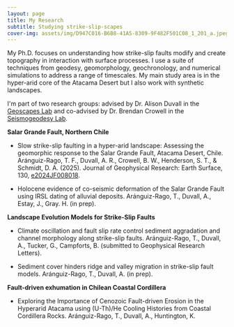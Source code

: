 ```yaml
---
layout: page
title: My Research
subtitle: Studying strike-slip-scapes
cover-img: assets/img/D947C016-B6B8-41A5-8309-9F482F501C08_1_201_a.jpeg
---
```


My Ph.D. focuses on understanding how strike-slip faults modify and create topography in interaction with surface processes. I use a suite of techniques from geodesy, geomorphology, geochronology, and numerical simulations to address a range of timescales. My main study area is in the hyper-arid core of the Atacama Desert but I also work with synthetic landscapes. 


I'm part of two research groups: advised by Dr. Alison Duvall in the [Geoscapes Lab](https://www.alisonrduvall.com) and co-advised by Dr. Brendan Crowell in the [Seismogeodesy Lab](https://sites.google.com/view/uwsglab/home/). 


**Salar Grande Fault, Northern Chile**

- Slow strike-slip faulting in a hyper-arid landscape: Assessing the geomorphic response to the Salar Grande Fault, Atacama Desert, Chile. Aránguiz-Rago, T. F., Duvall, A. R., Crowell, B. W., Henderson, S. T., & Schmidt, D. A. (2025). Journal of Geophysical Research: Earth Surface, 130, [e2024JF008018](https://doi.org/10.1029/2024JF008018).  

- Holocene evidence of co-seismic deformation of the Salar Grande Fault using IRSL dating of alluvial deposits. Aránguiz-Rago, T., Duvall, A., Estay, J., Gray. H. (in prep).   


**Landscape Evolution Models for Strike-Slip Faults**

- Climate oscillation and fault slip rate control sediment aggradation and channel morphology along strike-slip faults. Aránguiz-Rago, T., Duvall, A., Tucker, G., Campforts, B. (submitted to Geophysical Research Letters).

- Sediment cover hinders ridge and valley migration in strike-slip fault models. Aránguiz-Rago, T., Duvall, A. (in prep). 


**Fault-driven exhumation in Chilean Coastal Cordillera**

- Exploring the Importance of Cenozoic Fault-driven Erosion in the Hyperarid Atacama using (U-Th)/He Cooling Histories from Coastal Cordillera Rocks. Aránguiz-Rago, T., Duvall, A., Huntington, K.  
